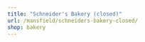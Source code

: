 ```yaml
---
title: "Schneider's Bakery (closed)"
url: /mansfield/schneiders-bakery-closed/
shop: bakery
---
```

